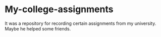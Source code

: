 # My-college-assignments
It was a repository for recording certain assignments from my university. Maybe he helped some friends.

